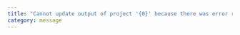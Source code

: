 ```yaml
---
title: "Cannot update output of project '{0}' because there was error reading file '{1}'"
category: message
---
```

